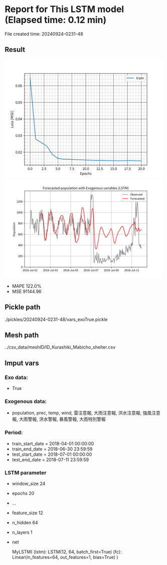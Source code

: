 
# Report for This LSTM model (Elapsed time: 0.12 min)

File created time: 20240924-0231-48

## Result 
<img src="result_20240924-0231-48_loss.png" width='600'/>
<img src="result_20240924-0231-48_forecast.png" width='600'/>

- MAPE	122.0%
- MSE 	91144.96

## Pickle path
./pickles/20240924-0231-48/vars_exoTrue.pickle

## Mesh path
../csv_data/meshID/ID_Kurashiki_Mabicho_shelter.csv

## Imput vars

### Exo data:
- True

### Exogenous data:
- population, prec, temp, wind, 雷注意報, 大雨注意報, 洪水注意報, 強風注意報, 大雨警報, 洪水警報, 暴風警報, 大雨特別警報
 
### Period:
- train_start_date    = 2018-04-01 00:00:00
- train_end_date      = 2018-06-30 23:59:59
- test_start_date     = 2018-07-01 00:00:00  
- test_end_date       = 2018-07-11 23:59:59

### LSTM parameter
- window_size	24
- epochs	20
- ...
- feature_size	12
- n_hidden	64
- n_layers	1
- net

     MyLSTM(
  (lstm): LSTM(12, 64, batch_first=True)
  (fc): Linear(in_features=64, out_features=1, bias=True)
)


